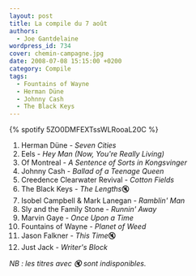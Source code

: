 ```yaml
---
layout: post
title: La compile du 7 août
authors:
  - Joe Gantdelaine
wordpress_id: 734
cover: chemin-campagne.jpg
date: 2008-07-08 15:15:00 +0200
category: Compile
tags:
  - Fountains of Wayne
  - Herman Düne
  - Johnny Cash
  - The Black Keys
---
```


{% spotify 5ZO0DMFEXTssWLRooaL20C %}

1. Herman Düne - _Seven Cities_
1. Eels - _Hey Man (Now, You're Really Living)_
1. Of Montreal - _A Sentence of Sorts in Kongsvinger_
1. Johnny Cash - _Ballad of a Teenage Queen_
1. Creedence Clearwater Revival - _Cotton Fields_
1. The Black Keys - *The Lengths*🔇
1. Isobel Campbell & Mark Lanegan - _Ramblin' Man_
1. Sly and the Family Stone - _Runnin' Away_
1. Marvin Gaye - _Once Upon a Time_
1. Fountains of Wayne - _Planet of Weed_
1. Jason Falkner - *This Time*🔇
1. Just Jack - _Writer's Block_

_NB : les titres avec 🔇 sont indisponibles._
